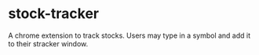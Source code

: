 # stock-tracker
A chrome extension to track stocks. Users may type in a symbol and add it to their stracker window. 
